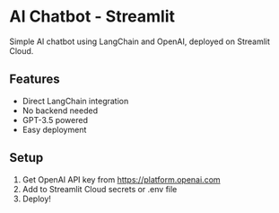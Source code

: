 # AI Chatbot - Streamlit
Simple AI chatbot using LangChain and OpenAI, deployed on Streamlit Cloud.
## Features
- Direct LangChain integration
- No backend needed
- GPT-3.5 powered
- Easy deployment
## Setup
1. Get OpenAI API key from https://platform.openai.com
2. Add to Streamlit Cloud secrets or .env file
3. Deploy!